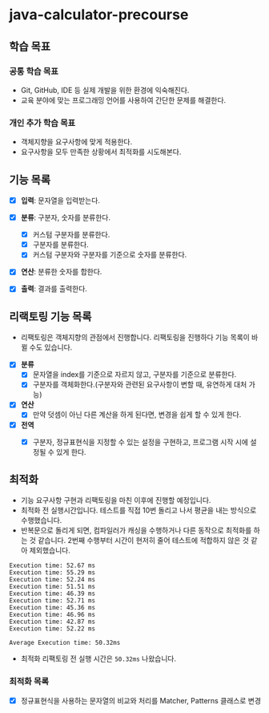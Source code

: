 # java-calculator-precourse

## 학습 목표

### 공통 학습 목표
- Git, GitHub, IDE 등 실제 개발을 위한 환경에 익숙해진다.
- 교육 분야에 맞는 프로그래밍 언어를 사용하여 간단한 문제를 해결한다.

### 개인 추가 학습 목표
- 객체지향을 요구사항에 맞게 적용한다.
- 요구사항을 모두 만족한 상황에서 최적화를 시도해본다.

## 기능 목록
- [x] **입력**: 문자열을 입력받는다.
- [x] **분류**: 구분자, 숫자를 분류한다.
    - [x] 커스텀 구분자를 분류한다.
    - [x] 구분자를 분류한다.
    - [x] 커스텀 구분자와 구분자를 기준으로 숫자를 분류한다.
- [x] **연산**: 분류한 숫자를 합한다.
- [x] **출력**: 결과를 출력한다.


## 리랙토링 기능 목록
- 리팩토링은 객체지향의 관점에서 진행합니다. 리팩토링을 진행하다 기능 목록이 바뀔 수도 있습니다.
- [x] **분류**
  - [x] 문자열을 index를 기준으로 자르지 않고, 구분자를 기준으로 분류한다.
  - [x] 구분자를 객체화한다.(구분자와 관련된 요구사항이 변할 때, 유연하게 대처 가능)

- [x] **연산**
  - [x] 만약 덧셈이 아닌 다른 계산을 하게 된다면, 변경을 쉽게 할 수 있게 한다.

- [x] **전역**
  - [x] 구분자, 정규표현식을 지정할 수 있는 설정을 구현하고, 프로그램 시작 시에 설정될 수 있게 한다.



## 최적화
- 기능 요구사항 구현과 리팩토링을 마친 이후에 진행할 예정입니다.
- 최적화 전 실행시간입니다. 테스트를 직접 10번 돌리고 나서 평균을 내는 방식으로 수행했습니다.
- 반복문으로 돌리게 되면, 컴파일러가 캐싱을 수행하거나 다른 동작으로 최적화를 하는 것 같습니다. 2번째 수행부터 시간이 현저히 줄어 테스트에 적합하지 않은 것 같아 제외했습니다.
```text
Execution time: 52.67 ms
Execution time: 55.29 ms
Execution time: 52.24 ms
Execution time: 51.51 ms
Execution time: 46.39 ms
Execution time: 52.71 ms
Execution time: 45.36 ms
Execution time: 46.96 ms
Execution time: 42.87 ms
Execution time: 52.22 ms

Average Execution time: 50.32ms
```

- 최적화 리팩토링 전 실행 시간은 `50.32ms` 나왔습니다.
### 최적화 목록
- [x] 정규표현식을 사용하는 문자열의 비교와 처리를 Matcher, Patterns 클래스로 변경
